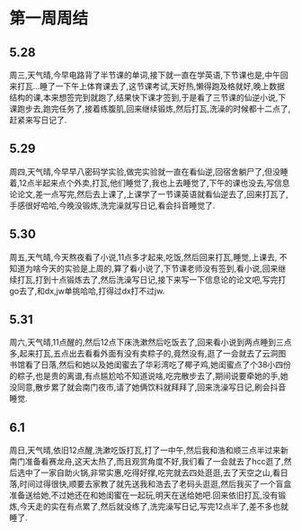 # 第一周周结

## 5.28
  周三,天气晴,今早电路背了半节课的单词,接下就一直在学英语,下节课也是,中午回来打瓦...睡了一下午上体育课去了,这节课考试,天好热,懒得跑及格就好,晚上数据结构的课,本来想签完到就跑了,结果快下课才签到,于是看了三节课的仙逆小说,下课跑步去,跑完任务了,接着练腹肌,回来继续锻炼,然后打瓦,洗澡的时候都十二点了,赶紧来写日记了.

## 5.29
  周四,天气晴,今早早八密码学实验,做完实验就一直在看仙逆,回宿舍躺尸了,但没睡着,12点半起来点个外卖,打瓦,他们睡觉了,我也上去睡觉了,下午的课也没去,写信息论论文,差一点写完,然后去上课了,上课学了一节课英语就看仙逆去了,回来打瓦了,手感很好哈哈,今晚没锻炼,洗完澡就写日记,看会抖音睡觉了.
## 5.30
  周五,天气晴,今天熬夜看了小说,11点多才起来,吃饭,然后回来打瓦,睡觉,上课去, 不知道为啥今天的实验是上周的,算了看小说了,下节课老师没有签到,看小说,回来继续打瓦,打到十点锻炼去了,然后洗澡写日记,接下来写一下信息论的论文吧,写完打go去了,和dx,jw单挑哈哈,打得过dx打不过jw.
## 5.31
  周六,天气晴,11点醒的,然后12点下床洗漱然后吃饭去了,回来看小说到两点睡到三点多,起来打瓦,五点出去看看外面有没有卖粽子的,竟然没有,逛了一会就去了云洞图书馆看了日落,然后和她以及她闺蜜去了华彩湾吃了椰子鸡,她闺蜜点了个38小四份的粽子,也是贵的离谱,有点尴尬哈不知道说啥,吃完散步去了,期间说要牵她的手,她没同意,散步累了就会南门夜市,请了她俩饮料就拜拜了,回来洗澡写日记,刷会抖音睡觉.
## 6.1
  周日,天气晴,依旧12点醒,洗漱吃饭打瓦,打了一中午,然后我和浩和顺三点半过来新南门准备看赛龙舟,这天太热了,而且观赏角度不好,我们看了一会就去了hcc逛了,然后选中了一家自助火锅,非常实惠,吃得好撑,吃完就去四处逛逛,去了天空之山,看日落,时间过得很快,顺要去家教了就先送我和浩去了老码头逛逛,然后我买了一个盲盒准备送给她,不过她还在和她闺蜜在一起玩,明天在送给她吧.回来依旧打瓦,没有锻炼,今天走的实在有点累了,然后就没练了,洗完澡写日记,写完12点半了,差不多也就睡了.
  
